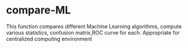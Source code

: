 # compare-ML
This function compares different Machine Learning algorithms, compute various statistics, confusion matrix,ROC curve for each.
Appropriate for centralized computing environment
